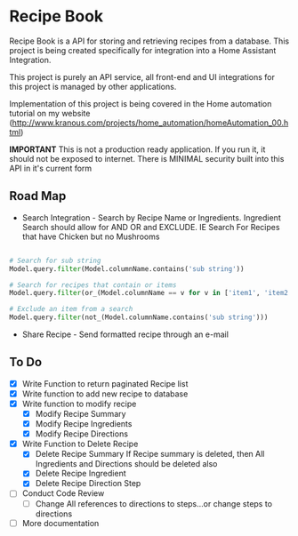  # Recipe Book

 Recipe Book is a API for storing and retrieving recipes from a database. This project is being created specifically for integration into a Home Assistant Integration. 

 This project is purely an API service, all front-end and UI integrations for this project is managed by other applications. 

 Implementation of this project is being covered in the Home automation tutorial on my website (http://www.kranous.com/projects/home_automation/homeAutomation_00.html)

**IMPORTANT**
This is not a production ready application. If you run it, it should not be exposed to internet. There is MINIMAL security built into this API in it's current form


## Road Map
 - Search Integration - Search by Recipe Name or Ingredients. Ingredient Search should allow for AND OR and EXCLUDE. IE Search For Recipes that have Chicken but no Mushrooms
 ```Python

# Search for sub string
Model.query.filter(Model.columnName.contains('sub string'))

# Search for recipes that contain or items
Model.query.filter(or_(Model.columnName == v for v in ['item1', 'item2', 'item3']))

# Exclude an item from a search
Model.query.filter(not_(Model.columnName.contains('sub string')))

 ```

 - Share Recipe - Send formatted recipe through an e-mail

## To Do
- [x] Write Function to return paginated Recipe list
- [x] Write function to add new recipe to database
- [x] Write function to modify recipe
    - [x] Modify Recipe Summary
    - [x] Modify Recipe Ingredients
    - [x] Modify Recipe Directions
- [x] Write Function to Delete Recipe
    - [x] Delete Recipe Summary
        If Recipe summary is deleted, then All Ingredients and Directions should be deleted also
    - [x] Delete Recipe Ingredient
    - [x] Delete Recipe Direction Step
- [ ] Conduct Code Review
    - [ ] Change All references to directions to steps...or change steps to directions
- [ ] More documentation
